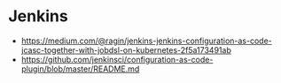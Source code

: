 # Jenkins

- <https://medium.com/@ragin/jenkins-jenkins-configuration-as-code-jcasc-together-with-jobdsl-on-kubernetes-2f5a173491ab>
- <https://github.com/jenkinsci/configuration-as-code-plugin/blob/master/README.md>